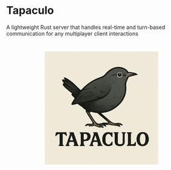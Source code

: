 # Tapaculo
A lightweight Rust server that handles real-time and turn-based communication for any multiplayer client interactions

<h1 align="center">
  <img width="300px" src="https://raw.githubusercontent.com/AlexTrebs/tapaculo/refs/heads/main/docs/images/icon.png" />
</h1>

